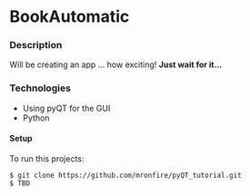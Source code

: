 # BookAutomatic

### Description
Will be creating an app ... how exciting! 
<b>Just wait for it...</b>

### Technologies
- Using pyQT for the GUI
- Python

#### Setup
To run this projects:
```
$ git clone https://github.com/mronfire/pyQT_tutorial.git
$ TBD
```
